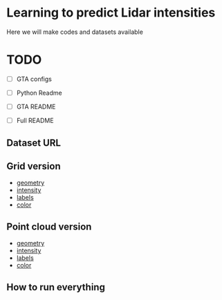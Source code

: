 # Learning  to  predict  Lidar  intensities

Here we will make codes and datasets available

# TODO

- [ ] GTA configs
- [ ] Python Readme
- [ ] GTA README
- [ ] Full README


## Dataset URL
## Grid version
- [geometry](https://login.rci.cvut.cz/data/lidar_intensity/grid/geometry.tar.gz)
- [intensity](https://login.rci.cvut.cz/data/lidar_intensity/grid/intensity.tar.gz)
- [labels](https://login.rci.cvut.cz/data/lidar_intensity/grid/labels.tar.gz)
- [color](https://login.rci.cvut.cz/data/lidar_intensity/grid/color.tar.gz)


## Point cloud version
- [geometry](https://login.rci.cvut.cz/data/lidar_intensity/pcl/geometry.tar.gz)
- [intensity](https://login.rci.cvut.cz/data/lidar_intensity/pcl/intensity.tar.gz)
- [labels](https://login.rci.cvut.cz/data/lidar_intensity/pcl/labels.tar.gz)
- [color](https://login.rci.cvut.cz/data/lidar_intensity/pcl/color.tar.gz)

## How to run everything
